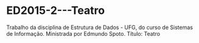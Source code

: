 # ED2015-2---Teatro
Trabalho da disciplina de Estrutura de Dados - UFG, do curso de Sistemas de Informação. 
Ministrada por Edmundo Spoto. Título: Teatro
